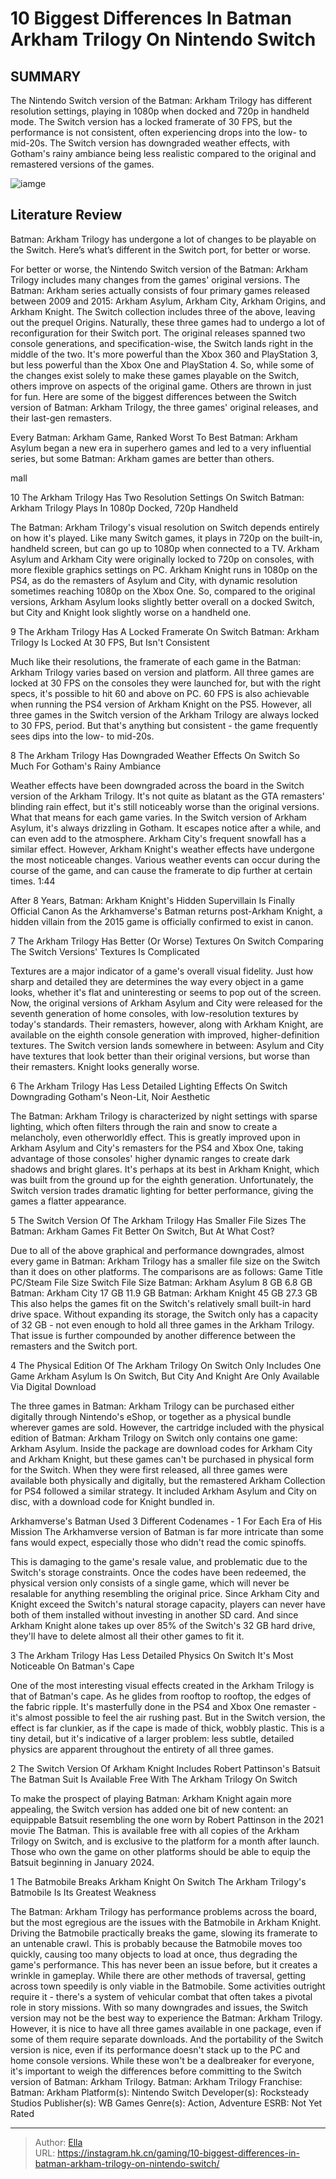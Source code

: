 # 10 Biggest Differences In Batman Arkham Trilogy On Nintendo Switch


## SUMMARY 


 The Nintendo Switch version of the Batman: Arkham Trilogy has different resolution settings, playing in 1080p when docked and 720p in handheld mode. 
 The Switch version has a locked framerate of 30 FPS, but the performance is not consistent, often experiencing drops into the low- to mid-20s. 
 The Switch version has downgraded weather effects, with Gotham&#39;s rainy ambiance being less realistic compared to the original and remastered versions of the games. 

![iamge](https://static1.srcdn.com/wordpress/wp-content/uploads/2023/12/_1-10-biggest-differences-in-batman-arkham-trilogy-on-nintendo-switch-2.jpg)

## Literature Review

Batman: Arkham Trilogy has undergone a lot of changes to be playable on the Switch. Here’s what’s different in the Switch port, for better or worse.




For better or worse, the Nintendo Switch version of the Batman: Arkham Trilogy includes many changes from the games&#39; original versions. The Batman: Arkham series actually consists of four primary games released between 2009 and 2015: Arkham Asylum, Arkham City, Arkham Origins, and Arkham Knight. The Switch collection includes three of the above, leaving out the prequel Origins.
Naturally, these three games had to undergo a lot of reconfiguration for their Switch port. The original releases spanned two console generations, and specification-wise, the Switch lands right in the middle of the two. It&#39;s more powerful than the Xbox 360 and PlayStation 3, but less powerful than the Xbox One and PlayStation 4. So, while some of the changes exist solely to make these games playable on the Switch, others improve on aspects of the original game. Others are thrown in just for fun. Here are some of the biggest differences between the Switch version of Batman: Arkham Trilogy, the three games&#39; original releases, and their last-gen remasters.
            
 
 Every Batman: Arkham Game, Ranked Worst To Best 
Batman: Arkham Asylum began a new era in superhero games and led to a very influential series, but some Batman: Arkham games are better than others.



mall









 








 10  The Arkham Trilogy Has Two Resolution Settings On Switch 
Batman: Arkham Trilogy Plays In 1080p Docked, 720p Handheld
        

The Batman: Arkham Trilogy&#39;s visual resolution on Switch depends entirely on how it&#39;s played. Like many Switch games, it plays in 720p on the built-in, handheld screen, but can go up to 1080p when connected to a TV. Arkham Asylum and Arkham City were originally locked to 720p on consoles, with more flexible graphics settings on PC. Arkham Knight runs in 1080p on the PS4, as do the remasters of Asylum and City, with dynamic resolution sometimes reaching 1080p on the Xbox One. So, compared to the original versions, Arkham Asylum looks slightly better overall on a docked Switch, but City and Knight look slightly worse on a handheld one.





 9  The Arkham Trilogy Has A Locked Framerate On Switch 
Batman: Arkham Trilogy Is Locked At 30 FPS, But Isn&#39;t Consistent
        

Much like their resolutions, the framerate of each game in the Batman: Arkham Trilogy varies based on version and platform. All three games are locked at 30 FPS on the consoles they were launched for, but with the right specs, it&#39;s possible to hit 60 and above on PC. 60 FPS is also achievable when running the PS4 version of Arkham Knight on the PS5. However, all three games in the Switch version of the Arkham Trilogy are always locked to 30 FPS, period. But that&#39;s anything but consistent - the game frequently sees dips into the low- to mid-20s.





 8  The Arkham Trilogy Has Downgraded Weather Effects On Switch 
So Much For Gotham&#39;s Rainy Ambiance


 







Weather effects have been downgraded across the board in the Switch version of the Arkham Trilogy. It&#39;s not quite as blatant as the GTA remasters&#39; blinding rain effect, but it&#39;s still noticeably worse than the original versions. What that means for each game varies. In the Switch version of Arkham Asylum, it&#39;s always drizzling in Gotham. It escapes notice after a while, and can even add to the atmosphere. Arkham City&#39;s frequent snowfall has a similar effect. However, Arkham Knight&#39;s weather effects have undergone the most noticeable changes. Various weather events can occur during the course of the game, and can cause the framerate to dip further at certain times.
 1:44                  
 
 After 8 Years, Batman: Arkham Knight&#39;s Hidden Supervillain Is Finally Official Canon 
As the Arkhamverse&#39;s Batman returns post-Arkham Knight, a hidden villain from the 2015 game is officially confirmed to exist in canon.








 7  The Arkham Trilogy Has Better (Or Worse) Textures On Switch 
Comparing The Switch Versions&#39; Textures Is Complicated
        

Textures are a major indicator of a game&#39;s overall visual fidelity. Just how sharp and detailed they are determines the way every object in a game looks, whether it&#39;s flat and uninteresting or seems to pop out of the screen. Now, the original versions of Arkham Asylum and City were released for the seventh generation of home consoles, with low-resolution textures by today&#39;s standards. Their remasters, however, along with Arkham Knight, are available on the eighth console generation with improved, higher-definition textures. The Switch version lands somewhere in between: Asylum and City have textures that look better than their original versions, but worse than their remasters. Knight looks generally worse.





 6  The Arkham Trilogy Has Less Detailed Lighting Effects On Switch 
Downgrading Gotham&#39;s Neon-Lit, Noir Aesthetic
        

The Batman: Arkham Trilogy is characterized by night settings with sparse lighting, which often filters through the rain and snow to create a melancholy, even otherworldly effect. This is greatly improved upon in Arkham Asylum and City&#39;s remasters for the PS4 and Xbox One, taking advantage of those consoles&#39; higher dynamic ranges to create dark shadows and bright glares. It&#39;s perhaps at its best in Arkham Knight, which was built from the ground up for the eighth generation. Unfortunately, the Switch version trades dramatic lighting for better performance, giving the games a flatter appearance.





 5  The Switch Version Of The Arkham Trilogy Has Smaller File Sizes 
The Batman: Arkham Games Fit Better On Switch, But At What Cost?
        

Due to all of the above graphical and performance downgrades, almost every game in Batman: Arkham Trilogy has a smaller file size on the Switch than it does on other platforms. The comparisons are as follows:
  Game Title   PC/Steam File Size   Switch File Size    Batman: Arkham Asylum   8 GB   6.8 GB    Batman: Arkham City   17 GB   11.9 GB    Batman: Arkham Knight   45 GB   27.3 GB    
This also helps the games fit on the Switch&#39;s relatively small built-in hard drive space. Without expanding its storage, the Switch only has a capacity of 32 GB - not even enough to hold all three games in the Arkham Trilogy. That issue is further compounded by another difference between the remasters and the Switch port.





 4  The Physical Edition Of The Arkham Trilogy On Switch Only Includes One Game 
Arkham Asylum Is On Switch, But City And Knight Are Only Available Via Digital Download


 







The three games in Batman: Arkham Trilogy can be purchased either digitally through Nintendo&#39;s eShop, or together as a physical bundle wherever games are sold. However, the cartridge included with the physical edition of Batman: Arkham Trilogy on Switch only contains one game: Arkham Asylum. Inside the package are download codes for Arkham City and Arkham Knight, but these games can&#39;t be purchased in physical form for the Switch. When they were first released, all three games were available both physically and digitally, but the remastered Arkham Collection for PS4 followed a similar strategy. It included Arkham Asylum and City on disc, with a download code for Knight bundled in.
            
 
 Arkhamverse&#39;s Batman Used 3 Different Codenames - 1 For Each Era of His Mission 
The Arkhamverse version of Batman is far more intricate than some fans would expect, especially those who didn&#39;t read the comic spinoffs. 



This is damaging to the game&#39;s resale value, and problematic due to the Switch&#39;s storage constraints. Once the codes have been redeemed, the physical version only consists of a single game, which will never be resalable for anything resembling the original price. Since Arkham City and Knight exceed the Switch&#39;s natural storage capacity, players can never have both of them installed without investing in another SD card. And since Arkham Knight alone takes up over 85% of the Switch&#39;s 32 GB hard drive, they&#39;ll have to delete almost all their other games to fit it.





 3  The Arkham Trilogy Has Less Detailed Physics On Switch 
It&#39;s Most Noticeable On Batman&#39;s Cape
        

One of the most interesting visual effects created in the Arkham Trilogy is that of Batman&#39;s cape. As he glides from rooftop to rooftop, the edges of the fabric ripple. It&#39;s masterfully done in the PS4 and Xbox One remaster - it&#39;s almost possible to feel the air rushing past. But in the Switch version, the effect is far clunkier, as if the cape is made of thick, wobbly plastic. This is a tiny detail, but it&#39;s indicative of a larger problem: less subtle, detailed physics are apparent throughout the entirety of all three games.





 2  The Switch Version Of Arkham Knight Includes Robert Pattinson&#39;s Batsuit 
The Batman Suit Is Available Free With The Arkham Trilogy On Switch
        

To make the prospect of playing Batman: Arkham Knight again more appealing, the Switch version has added one bit of new content: an equippable Batsuit resembling the one worn by Robert Pattinson in the 2021 movie The Batman. This is available free with all copies of the Arkham Trilogy on Switch, and is exclusive to the platform for a month after launch. Those who own the game on other platforms should be able to equip the Batsuit beginning in January 2024.





 1  The Batmobile Breaks Arkham Knight On Switch 
The Arkham Trilogy&#39;s Batmobile Is Its Greatest Weakness


 







The Batman: Arkham Trilogy has performance problems across the board, but the most egregious are the issues with the Batmobile in Arkham Knight. Driving the Batmobile practically breaks the game, slowing its framerate to an untenable crawl. This is probably because the Batmobile moves too quickly, causing too many objects to load at once, thus degrading the game&#39;s performance. This has never been an issue before, but it creates a wrinkle in gameplay. While there are other methods of traversal, getting across town speedily is only viable in the Batmobile. Some activities outright require it - there&#39;s a system of vehicular combat that often takes a pivotal role in story missions.
With so many downgrades and issues, the Switch version may not be the best way to experience the Batman: Arkham Trilogy. However, it is nice to have all three games available in one package, even if some of them require separate downloads. And the portability of the Switch version is nice, even if its performance doesn&#39;t stack up to the PC and home console versions. While these won&#39;t be a dealbreaker for everyone, it&#39;s important to weigh the differences before committing to the Switch version of Batman: Arkham Trilogy.
               Batman: Arkham Trilogy   Franchise:   Batman: Arkham    Platform(s):   Nintendo Switch    Developer(s):   Rocksteady Studios    Publisher(s):   WB Games    Genre(s):   Action, Adventure    ESRB:   Not Yet Rated      

---

> Author: [Ella](https://instagram.hk.cn/)  
> URL: https://instagram.hk.cn/gaming/10-biggest-differences-in-batman-arkham-trilogy-on-nintendo-switch/  

